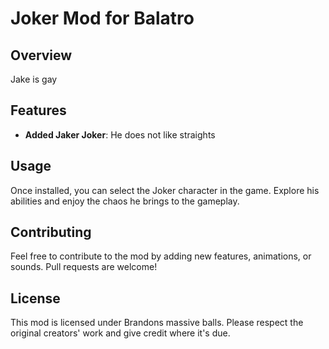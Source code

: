 # Joker Mod for Balatro

## Overview
Jake is gay

## Features
- **Added Jaker Joker**: He does not like straights

## Usage
Once installed, you can select the Joker character in the game. Explore his abilities and enjoy the chaos he brings to the gameplay.

## Contributing
Feel free to contribute to the mod by adding new features, animations, or sounds. Pull requests are welcome!

## License
This mod is licensed under Brandons massive balls. Please respect the original creators' work and give credit where it's due.